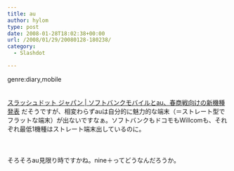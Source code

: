 ```yaml
---
title: au
author: hylom
type: post
date: 2008-01-28T18:02:38+00:00
url: /2008/01/29/20080128-180238/
category:
  - Slashdot

---
```

genre:diary&#44;mobile  
</br>   
  [スラッシュドット ジャパン | ソフトバンクモバイルとau、春商戦向けの新機種発表][1] だそうですが、相変わらずauは自分的に魅力的な端末（＝ストレート型でフラットな端末）が出ないですなぁ。ソフトバンクもドコモもWillcomも、それぞれ最低1機種はストレート端末出しているのに。</br>  
</br>   
そろそろau見限り時ですかね。nine＋ってどうなんだろうか。</br>

 [1]: http://slashdot.jp/mobile/article.pl?sid=08/01/28/0958230
